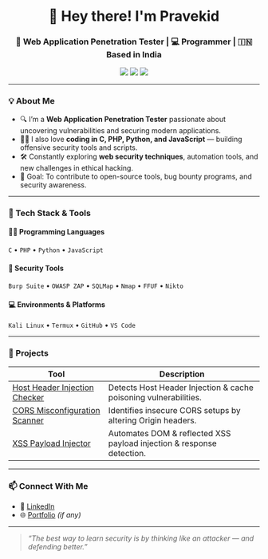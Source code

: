 <h1 align="center">🚀 Hey there! I'm Pravekid</h1>
<h3 align="center">🔐 Web Application Penetration Tester | 💻 Programmer | 🇮🇳 Based in India</h3>

<p align="center">
  <img src="https://img.shields.io/badge/Skills-C,PHP,Python,JavaScript-blue?style=flat-square&logo=codeforces&logoColor=white" />
  <img src="https://img.shields.io/badge/Focus-Web%20Security-orange?style=flat-square&logo=security&logoColor=white" />
  <img src="https://img.shields.io/badge/OS-Linux(Kali)-black?style=flat-square&logo=linux&logoColor=white" />
</p>

---

### 💡 About Me

- 🔍 I’m a **Web Application Penetration Tester** passionate about uncovering vulnerabilities and securing modern applications.
- 👨‍💻 I also love **coding in C, PHP, Python, and JavaScript** — building offensive security tools and scripts.
- 🛠️ Constantly exploring **web security techniques**, automation tools, and new challenges in ethical hacking.
- 🎯 Goal: To contribute to open-source tools, bug bounty programs, and security awareness.

---

### 🧰 Tech Stack & Tools

#### 👨‍💻 Programming Languages
`C` • `PHP` • `Python` • `JavaScript`

#### 🧪 Security Tools
`Burp Suite` • `OWASP ZAP` • `SQLMap` • `Nmap` • `FFUF` • `Nikto`

#### 💻 Environments & Platforms
`Kali Linux` • `Termux` • `GitHub` • `VS Code`

---

### 🔨 Projects

| Tool | Description |
|------|-------------|
| [Host Header Injection Checker](https://github.com/yourusername/host-header-injection-tool) | Detects Host Header Injection & cache poisoning vulnerabilities. |
| [CORS Misconfiguration Scanner](https://github.com/yourusername/cors-checker) | Identifies insecure CORS setups by altering Origin headers. |
| [XSS Payload Injector](https://github.com/yourusername/xss-tool) | Automates DOM & reflected XSS payload injection & response detection. |

---
### 📫 Connect With Me

- 🔗 [LinkedIn](https://linkedin.com/in/praveen-vengatesh)
- 🌐 [Portfolio](https://praveen.selfmade.social) *(if any)*

---

> _“The best way to learn security is by thinking like an attacker — and defending better.”_
